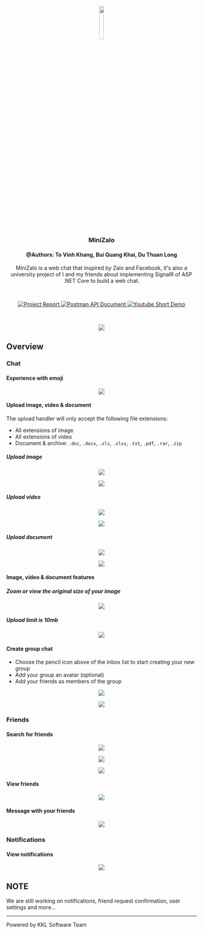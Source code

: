<p align="center">
  <img src="client/src/assets/logo.png" width="15%" />
</p>

<h3 align="center">MiniZalo</h3>
<h4 align="center">@Authors: To Vinh Khang, Bui Quang Khai, Du Thuan Long</h4>
<p align="center">MiniZalo is a web chat that inspired by Zalo and Facebook, it's also a university project of I and my friends about implementing SignalR of ASP .NET Core to build a web chat.</p>

<br />

<p align="center">
  <a href="https://github.com/ToVinhKhang/All-Reports/blob/main/BSA_WEB/WEB_MiniZaloChatRealTime.pdf">
    <img src="https://img.shields.io/badge/Project%20Report-blue?style=flat&logo=github&labelColor=gray" alt="Project Report" />
  </a>
  <a href="https://documenter.getpostman.com/view/12371540/UVCB943H#490ec4bb-5ad8-4dbd-b373-a4a9a38b018b">
    <img src="https://img.shields.io/badge/API%20Reference-orange?style=flat&logo=postman&labelColor=white" alt="Postman API Document" />
  </a>
  <a href="https://youtu.be/sc08zwHgIb4">
    <img src="https://img.shields.io/badge/Short%20Demo-d93025?style=flat&logo=youtube&labelColor=212121" alt="Youtube Short Demo" />
  </a>
</p>  

<br />

<p align="center">
  <img src="screenshots/dashboard.png" />
</p>

## Overview

### Chat

#### Experience with emoji

<p align="center">
  <img src="screenshots/chat-emoji.png" />
</p>

#### Upload image, video & document

The upload handler will only accept the following file extensions:

- All extensions of image
- All extensions of video
- Document & archive: `.doc`, `.docx`, `.xls`, `.xlsx`, `.txt`, `.pdf`, `.rar`, `.zip`

##### Upload image

<p align="center">
  <img src="screenshots/chat-upload-image.png" />
</p>

<p align="center">
  <img src="screenshots/chat-upload-image-successful.png" />
</p>

##### Upload video

<p align="center">
  <img src="screenshots/chat-upload-video.png" />
</p>

<p align="center">
  <img src="screenshots/chat-upload-video-successful.png" />
</p>

##### Upload document

<p align="center">
  <img src="screenshots/chat-upload-document.png" />
</p>

<p align="center">
  <img src="screenshots/chat-upload-document-successful.png" />
</p>

#### Image, video & document features

##### Zoom or view the original size of your image

<p align="center">
  <img src="screenshots/chat-zoom-image.png" />
</p>

##### Upload limit is 10mb

<p align="center">
  <img src="screenshots/chat-upload-error.png" />
</p>

#### Create group chat

- Choose the pencil icon above of the inbox list to start creating your new group
- Add your group an avatar (optional)
- Add your friends as members of the group

<p align="center">
  <img src="screenshots/chat-create-group-1.png" />
</p>

<p align="center">
  <img src="screenshots/chat-create-group-2.png" />
</p>

### Friends

#### Search for friends

<p align="center">
  <img src="screenshots/search.png" />
</p>

<p align="center">
  <img src="screenshots/search-results.png" />
</p>

<p align="center">
  <img src="screenshots/search-no-results.png" />
</p>

#### View friends

<p align="center">
  <img src="screenshots/friends.png" />
</p>

#### Message with your friends

<p align="center">
  <img src="screenshots/friends-messaging.png" />
</p>

### Notifications

#### View notifications

<p align="center">
  <img src="screenshots/notifications-dropdown.png" />
</p>

## NOTE

We are still working on notifications, friend request confirmation, user settings and more...

---

Powered by KKL Software Team
